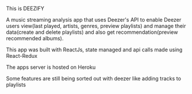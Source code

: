 
This is DEEZIFY

A music streaming analysis app that uses Deezer's API to enable Deezer users view(last played, artists, genres, preview playlists) and manage their data(create and delete playlists) and also get recommendation(preview recommended albums).

This app was built with ReactJs, state managed and api calls made using React-Redux

The apps server is hosted on Heroku

Some features are still being sorted out with deezer like adding tracks to playlists

